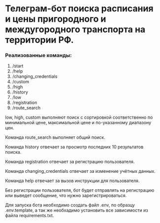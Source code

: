 
# Телеграм-бот поиска расписания и цены пригородного и междугородного транспорта на территории РФ.

### Реализованные команды:
1) /start
2) /help
3) /changing_credentials
4) /custom
5) /high
6) /history
7) /low
8) /registration
9) /route_search

low, high, custom выполняют поиск с сортировкой соответственно по минимальной цене, максимальной цене и по-указанному диапазону цен.

Команда route_search выполняет общий поиск.

Команда history отвечает за просмотр последних 10 результатов поиска.

Команда registration отвечает за регистрацию пользователя.

Команда changing_credentials отвечает за изменение учётных данных.

Команда help отвечает за вызов инструкции для пользователя.

Без регистрации пользователя, бот будет отправлять на регистрацию или выведет сообщение, что нужно зарегистрироваться.

Для запуска бота необходимо создать файл .env, по образцу .env.template, а так же необхадимо установить все зависимости из файла requirements.txt.


